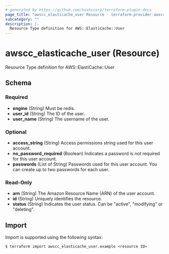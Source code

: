 ```yaml
---
# generated by https://github.com/hashicorp/terraform-plugin-docs
page_title: "awscc_elasticache_user Resource - terraform-provider-awscc"
subcategory: ""
description: |-
  Resource Type definition for AWS::ElastiCache::User
---
```


# awscc_elasticache_user (Resource)

Resource Type definition for AWS::ElastiCache::User



<!-- schema generated by tfplugindocs -->
## Schema

### Required

- **engine** (String) Must be redis.
- **user_id** (String) The ID of the user.
- **user_name** (String) The username of the user.

### Optional

- **access_string** (String) Access permissions string used for this user account.
- **no_password_required** (Boolean) Indicates a password is not required for this user account.
- **passwords** (List of String) Passwords used for this user account. You can create up to two passwords for each user.

### Read-Only

- **arn** (String) The Amazon Resource Name (ARN) of the user account.
- **id** (String) Uniquely identifies the resource.
- **status** (String) Indicates the user status. Can be "active", "modifying" or "deleting".

## Import

Import is supported using the following syntax:

```shell
$ terraform import awscc_elasticache_user.example <resource ID>
```
